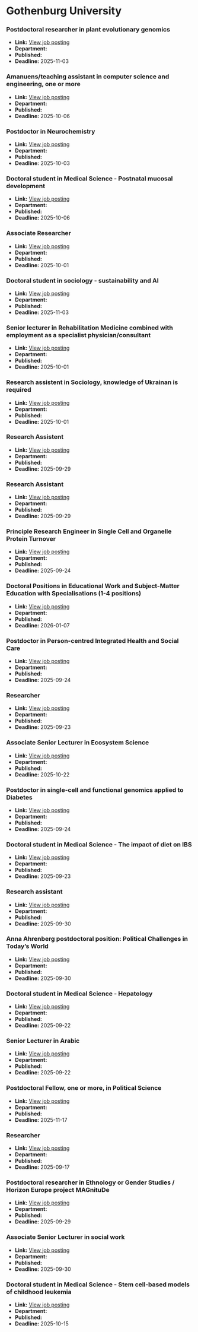 # Gothenburg University

### Postdoctoral researcher in plant evolutionary genomics
- **Link:** [View job posting](https://web103.reachmee.com/ext/I005/1035/job?site=7&lang=UK&validator=9b89bead79bb7258ad55c8d75228e5b7&job_id=38333)
- **Department:** 
- **Published:** 
- **Deadline:** 2025-11-03

### Amanuens/teaching assistant in computer science and engineering, one or more
- **Link:** [View job posting](https://web103.reachmee.com/ext/I005/1035/job?site=7&lang=UK&validator=9b89bead79bb7258ad55c8d75228e5b7&job_id=38302)
- **Department:** 
- **Published:** 
- **Deadline:** 2025-10-06

### Postdoctor in Neurochemistry
- **Link:** [View job posting](https://web103.reachmee.com/ext/I005/1035/job?site=7&lang=UK&validator=9b89bead79bb7258ad55c8d75228e5b7&job_id=38337)
- **Department:** 
- **Published:** 
- **Deadline:** 2025-10-03

### Doctoral student in Medical Science - Postnatal mucosal development
- **Link:** [View job posting](https://web103.reachmee.com/ext/I005/1035/job?site=7&lang=UK&validator=9b89bead79bb7258ad55c8d75228e5b7&job_id=38282)
- **Department:** 
- **Published:** 
- **Deadline:** 2025-10-06

### Associate Researcher
- **Link:** [View job posting](https://web103.reachmee.com/ext/I005/1035/job?site=7&lang=UK&validator=9b89bead79bb7258ad55c8d75228e5b7&job_id=38326)
- **Department:** 
- **Published:** 
- **Deadline:** 2025-10-01

### Doctoral student in sociology  - sustainability and AI
- **Link:** [View job posting](https://web103.reachmee.com/ext/I005/1035/job?site=7&lang=UK&validator=9b89bead79bb7258ad55c8d75228e5b7&job_id=38296)
- **Department:** 
- **Published:** 
- **Deadline:** 2025-11-03

### Senior lecturer in Rehabilitation Medicine combined with employment as a specialist physician/consultant
- **Link:** [View job posting](https://web103.reachmee.com/ext/I005/1035/job?site=7&lang=UK&validator=9b89bead79bb7258ad55c8d75228e5b7&job_id=38303)
- **Department:** 
- **Published:** 
- **Deadline:** 2025-10-01

### Research assistent in Sociology, knowledge of Ukrainan is required
- **Link:** [View job posting](https://web103.reachmee.com/ext/I005/1035/job?site=7&lang=UK&validator=9b89bead79bb7258ad55c8d75228e5b7&job_id=38006)
- **Department:** 
- **Published:** 
- **Deadline:** 2025-10-01

### Research Assistent
- **Link:** [View job posting](https://web103.reachmee.com/ext/I005/1035/job?site=7&lang=UK&validator=9b89bead79bb7258ad55c8d75228e5b7&job_id=38276)
- **Department:** 
- **Published:** 
- **Deadline:** 2025-09-29

### Research Assistant
- **Link:** [View job posting](https://web103.reachmee.com/ext/I005/1035/job?site=7&lang=UK&validator=9b89bead79bb7258ad55c8d75228e5b7&job_id=38290)
- **Department:** 
- **Published:** 
- **Deadline:** 2025-09-29

### Principle Research Engineer in Single Cell and Organelle Protein Turnover
- **Link:** [View job posting](https://web103.reachmee.com/ext/I005/1035/job?site=7&lang=UK&validator=9b89bead79bb7258ad55c8d75228e5b7&job_id=38187)
- **Department:** 
- **Published:** 
- **Deadline:** 2025-09-24

### Doctoral Positions in Educational Work and Subject-Matter Education with Specialisations (1-4 positions)
- **Link:** [View job posting](https://web103.reachmee.com/ext/I005/1035/job?site=7&lang=UK&validator=9b89bead79bb7258ad55c8d75228e5b7&job_id=36904)
- **Department:** 
- **Published:** 
- **Deadline:** 2026-01-07

### Postdoctor in Person-centred Integrated Health and Social Care
- **Link:** [View job posting](https://web103.reachmee.com/ext/I005/1035/job?site=7&lang=UK&validator=9b89bead79bb7258ad55c8d75228e5b7&job_id=38258)
- **Department:** 
- **Published:** 
- **Deadline:** 2025-09-24

### Researcher
- **Link:** [View job posting](https://web103.reachmee.com/ext/I005/1035/job?site=7&lang=UK&validator=9b89bead79bb7258ad55c8d75228e5b7&job_id=38233)
- **Department:** 
- **Published:** 
- **Deadline:** 2025-09-23

### Associate Senior Lecturer in Ecosystem Science
- **Link:** [View job posting](https://web103.reachmee.com/ext/I005/1035/job?site=7&lang=UK&validator=9b89bead79bb7258ad55c8d75228e5b7&job_id=38244)
- **Department:** 
- **Published:** 
- **Deadline:** 2025-10-22

### Postdoctor in single-cell and functional genomics applied to Diabetes
- **Link:** [View job posting](https://web103.reachmee.com/ext/I005/1035/job?site=7&lang=UK&validator=9b89bead79bb7258ad55c8d75228e5b7&job_id=38148)
- **Department:** 
- **Published:** 
- **Deadline:** 2025-09-24

### Doctoral student in Medical Science - The impact of diet on IBS
- **Link:** [View job posting](https://web103.reachmee.com/ext/I005/1035/job?site=7&lang=UK&validator=9b89bead79bb7258ad55c8d75228e5b7&job_id=38172)
- **Department:** 
- **Published:** 
- **Deadline:** 2025-09-23

### Research assistant
- **Link:** [View job posting](https://web103.reachmee.com/ext/I005/1035/job?site=7&lang=UK&validator=9b89bead79bb7258ad55c8d75228e5b7&job_id=38220)
- **Department:** 
- **Published:** 
- **Deadline:** 2025-09-30

### Anna Ahrenberg postdoctoral position: Political Challenges in Today’s World
- **Link:** [View job posting](https://web103.reachmee.com/ext/I005/1035/job?site=7&lang=UK&validator=9b89bead79bb7258ad55c8d75228e5b7&job_id=38240)
- **Department:** 
- **Published:** 
- **Deadline:** 2025-09-30

### Doctoral student in Medical Science - Hepatology
- **Link:** [View job posting](https://web103.reachmee.com/ext/I005/1035/job?site=7&lang=UK&validator=9b89bead79bb7258ad55c8d75228e5b7&job_id=38175)
- **Department:** 
- **Published:** 
- **Deadline:** 2025-09-22

### Senior Lecturer in Arabic
- **Link:** [View job posting](https://web103.reachmee.com/ext/I005/1035/job?site=7&lang=UK&validator=9b89bead79bb7258ad55c8d75228e5b7&job_id=38170)
- **Department:** 
- **Published:** 
- **Deadline:** 2025-09-22

### Postdoctoral Fellow, one or more, in Political Science
- **Link:** [View job posting](https://web103.reachmee.com/ext/I005/1035/job?site=7&lang=UK&validator=9b89bead79bb7258ad55c8d75228e5b7&job_id=38228)
- **Department:** 
- **Published:** 
- **Deadline:** 2025-11-17

### Researcher
- **Link:** [View job posting](https://web103.reachmee.com/ext/I005/1035/job?site=7&lang=UK&validator=9b89bead79bb7258ad55c8d75228e5b7&job_id=38205)
- **Department:** 
- **Published:** 
- **Deadline:** 2025-09-17

### Postdoctoral researcher in Ethnology or Gender Studies / Horizon Europe project MAGnituDe
- **Link:** [View job posting](https://web103.reachmee.com/ext/I005/1035/job?site=7&lang=UK&validator=9b89bead79bb7258ad55c8d75228e5b7&job_id=38152)
- **Department:** 
- **Published:** 
- **Deadline:** 2025-09-29

### Associate Senior Lecturer in social work
- **Link:** [View job posting](https://web103.reachmee.com/ext/I005/1035/job?site=7&lang=UK&validator=9b89bead79bb7258ad55c8d75228e5b7&job_id=37887)
- **Department:** 
- **Published:** 
- **Deadline:** 2025-09-30

### Doctoral student in Medical Science - Stem cell-based models of childhood leukemia
- **Link:** [View job posting](https://web103.reachmee.com/ext/I005/1035/job?site=7&lang=UK&validator=9b89bead79bb7258ad55c8d75228e5b7&job_id=37656)
- **Department:** 
- **Published:** 
- **Deadline:** 2025-10-15

